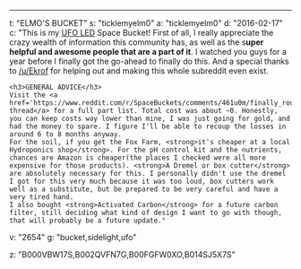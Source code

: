 ---
t: "ELMO'S BUCKET"
s: "ticklemyelm0"
a: "ticklemyelm0"
d: "2016-02-17"
c: "This is my <a href='https://amzn.to/36NO5zr'>UFO LED</a> Space Bucket! First of all, I really appreciate the crazy wealth of information this community has, as well as the s<strong>uper helpful and awesome people that are a part of it</strong>. I watched you guys for a year before I finally got the go-ahead to finally do this. And a special thanks to <a href='/u/ekrof'>/u/Ekrof</a> for helping out and making this whole subreddit even exist.

    <h3>GENERAL ADVICE</h3>
    Visit the <a href='https://www.reddit.com/r/SpaceBuckets/comments/461u0m/finally_roughly_finished_presenting_elmos_bucket/'>subreddit thread</a> for a full part list. Total cost was about ~0. Honestly, you can keep costs way lower than mine, I was just going for gold, and had the money to spare. I figure I'll be able to recoup the losses in around 6 to 8 months anyway.
    For the soil, if you get the Fox Farm, <strong>it's cheaper at a local Hydroponics shop</strong>. For the pH control kit and the nutrients, chances are Amazon is cheaper(the places I checked were all more expensive for those products). <strong>A Dremel or box cutter</strong> are absolutely necessary for this. I personally didn't use the dremel I got for this very much because it was too loud, box cutters work well as a substitute, but be prepared to be very careful and have a very tired hand.
    I also bought <strong>Activated Carbon</strong> for a future carbon filter, still deciding what kind of design I want to go with though, that will probably be a future update."
v: "2654"
g: "bucket,sidelight,ufo"

z: "B000VBW17S,B002QVFN7G,B00FGFW0XO,B014SJ5X7S"
